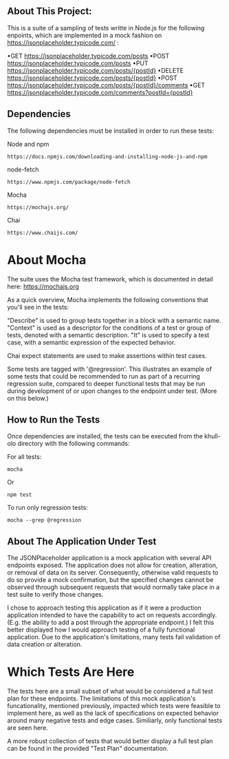 ## About This Project:

This is a suite of a sampling of tests writte in Node.js for the following enpoints, which are implemented in a mock fashion on https://jsonplaceholder.typicode.com/ :

•GET https://jsonplaceholder.typicode.com/posts
•POST https://jsonplaceholder.typicode.com/posts
•PUT https://jsonplaceholder.typicode.com/posts/{postId}
•DELETE https://jsonplaceholder.typicode.com/posts/{postId}
•POST https://jsonplaceholder.typicode.com/posts/{postId}/comments 
•GET https://jsonplaceholder.typicode.com/comments?postId={postId}

## Dependencies

The following dependencies must be installed in order to run these tests:

Node and npm

	https://docs.npmjs.com/downloading-and-installing-node-js-and-npm		

node-fetch
	
	https://www.npmjs.com/package/node-fetch

Mocha

	https://mochajs.org/

Chai

	https://www.chaijs.com/

# About Mocha

The suite uses the Mocha test framework, which is documented in detail here: https://mochajs.org

As a quick overview, Mocha implements the following conventions that you'll see in the tests:

"Describe" is used to group tests together in a block with a semantic name.
"Context" is used as a descriptor for the conditions of a test or group of tests, denoted with a semantic description.
"It" is used to specify a test case, with a semantic expression of the expected behavior.

Chai expect statements are used to make assertions within test cases.

Some tests are tagged with '@regression'.  This illustrates an example of some tests that could be recommended to run as part of a recurring regression suite, compared to deeper functional tests that may be run during development of or upon changes to the endpoint under test.  (More on this below.)

## How to Run the Tests

Once dependencies are installed, the tests can be executed from the khull-olo directory with the following commands:

For all tests:

	mocha

Or

	npm test

To run only regression tests:

	mocha --grep @regression

## About The Application Under Test

The JSONPlaceholder application is a mock application with several API endpoints exposed.  The application does not allow for creation, alteration, or removal of data on its server.  Consequently, otherwise valid requests to do so provide a mock confirmation, but the specified changes cannot be observed through subsequent requests that would normally take place in a test suite to verify those changes.  

I chose to approach testing this application as if it were a production application intended to have the capability to act on requests accordingly.  (E.g. the ability to add a post through the appropriate endpoint.)  I felt this better displayed how I would approach testing of a fully functional application.  Due to the application's limitations, many tests fail validation of data creation or alteration.

# Which Tests Are Here

The tests here are a small subset of what would be considered a full test plan for these endpoints.  The limitations of this mock application's funcationality, mentioned previously, impacted which tests were feasible to implement here, as well as the lack of specifications on expected behavior around many negative tests and edge cases.  Similiarly, only functional tests are seen here.

A more robust collection of tests that would better display a full test plan can be found in the provided "Test Plan" documentation.

